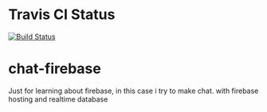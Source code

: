 # Travis CI Status
[![Build Status](https://www.travis-ci.com/rwaddin/chat-firebase.svg?branch=main)](https://www.travis-ci.com/rwaddin/chat-firebase)

# chat-firebase
Just for learning about firebase, in this case i try to make chat. with firebase hosting and realtime database
